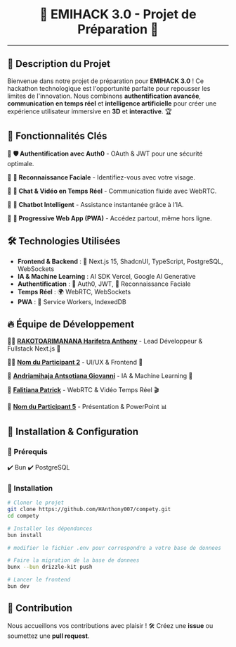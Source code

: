 <h1 align=center>🚀 EMIHACK 3.0 - Projet de Préparation 🎯</h1>

---

## 🌟 Description du Projet

Bienvenue dans notre projet de préparation pour **EMIHACK 3.0** ! Ce hackathon technologique est l'opportunité parfaite pour repousser les limites de l'innovation. Nous combinons **authentification avancée**, **communication en temps réel** et **intelligence artificielle** pour créer une expérience utilisateur immersive en **3D** et **interactive**. 🏆

## 🚀 Fonctionnalités Clés

🔹 **🛡️ Authentification avec Auth0** - OAuth & JWT pour une sécurité optimale.

🔹 **📸 Reconnaissance Faciale** - Identifiez-vous avec votre visage.

🔹 **💬 Chat & Vidéo en Temps Réel** - Communication fluide avec WebRTC.

🔹 **🤖 Chatbot Intelligent** - Assistance instantanée grâce à l’IA.

🔹 **📱 Progressive Web App (PWA)** - Accédez partout, même hors ligne.

## 🛠️ Technologies Utilisées

* **Frontend & Backend** : 🎨 Next.js 15, ShadcnUI, TypeScript, PostgreSQL, WebSockets
* **IA & Machine Learning** : AI SDK Vercel, Google AI Generative
* **Authentification** : 🔐 Auth0, JWT, 📸 Reconnaissance Faciale
* **Temps Réel** : 🌍 WebRTC, WebSockets
* **PWA** : 📲 Service Workers, IndexedDB

## 🔥 Équipe de Développement

👨‍💻 [**RAKOTOARIMANANA Harifetra Anthony**](https://github.com/harifetra-anthony) - Lead Développeur & Fullstack Next.js 🚀

👨‍🎨 [**Nom du Participant 2**](https://github.com/participant2) - UI/UX & Frontend 🎨

🤖 [**Andriamihaja Antsotiana Giovanni**](https://github.com/AntsoTianaG) - IA & Machine Learning 🧠

🎥 [**Falitiana Patrick**](https://github.com/FALY18) - WebRTC & Vidéo Temps Réel 🎬

📡 [**Nom du Participant 5**](https://github.com/participant5) - Présentation & PowerPoint 📊

## 🔧 Installation & Configuration

### 📌 Prérequis

✔️ Bun ✔️ PostgreSQL

### 🚀 Installation

```sh
# Cloner le projet
git clone https://github.com/HAnthony007/compety.git
cd compety

# Installer les dépendances
bun install

# modifier le fichier .env pour correspondre a votre base de donnees

# Faire la migration de la base de donnees
bunx --bun drizzle-kit push

# Lancer le frontend
bun dev
```

## 👥 Contribution

Nous accueillons vos contributions avec plaisir ! 🛠️ Créez une **issue** ou soumettez une **pull request**.
